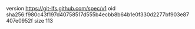 version https://git-lfs.github.com/spec/v1
oid sha256:f980c43f197d40758517d555b4ecbb8b64b1e0f330d2277bf903e87407e0952f
size 113
